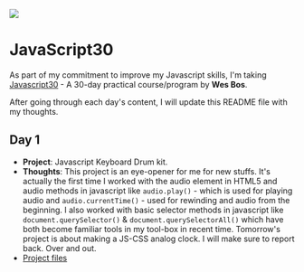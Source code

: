 ﻿![](https://javascript30.com/images/JS3-social-share.png)

# JavaScript30

As part of my commitment to improve my Javascript skills, I'm taking [Javascript30](https://javascript30.com) - A 30-day practical course/program by **Wes Bos**.

After going through each day's content, I will update this README file with my thoughts. 

## Day 1
+ **Project**: Javascript Keyboard Drum kit.
+  **Thoughts**: This project is an eye-opener for me for new stuffs. It's actually the first time I worked with the audio element in HTML5 and audio methods in javascript like `audio.play()` - which is used for playing audio and `audio.currentTime()` - used for rewinding and audio from the beginning. I also worked with basic selector methods in javascript like `document.querySelector()` & `document.querySelectorAll()` which have both become familiar tools in my tool-box in recent time. Tomorrow's project is about making a JS-CSS analog clock. I will make sure to report back. Over and out. 
+  [Project files]()


